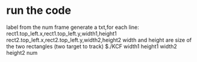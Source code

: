 
# run the code
label from the num frame
generate a txt,for each line: 
rect1.top_left.x,rect1.top_left.y,width1,height1 rect2.top_left.x,rect2.top_left.y,width2,height2
width and height are size of the two rectangles (two target to track)
$./KCF width1 height1 width2 height2 num
